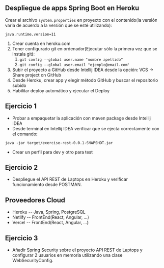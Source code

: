 ## Despliegue de apps Spring Boot en Heroku

Crear el archivo `system.properties` en proyecto con el contenido(la versión varia de acuerdo a la versión que se esté utilizando):
```
java.runtime.version=11 
```

1. Crear cuenta en heroku.com
2. Tener configurado git en ordenador(Ejecutar sólo la primera vez que se instala git):
   1. `git config --global user.name "nombre apellido"`
   2. `git config --global user.email "ejemplo@email.com"`
3. Subir el proyecto a GitHub desde Intellij IDEA desde la opción: VCS -> Share project on GitHub
4. Desde Heroku, crear app y elegir método GitHub y buscar el repositorio subido
5. Habilitar deploy automático y ejecutar el Deploy

## Ejercicio 1
* Probar a empaquetar la aplicación con maven package desde Intellij IDEA
* Desde terminal en Intellij IDEA verificar que se ejecta correctamente con el comando:
```
java -jar target/exercise-rest-0.0.1-SNAPSHOT.jar
```
* Crear un perfil para dev y otro para test

## Ejercicio 2

* Despliegue el API REST de Laptops en Heroku y verificar funcionamiento desde POSTMAN.

## Proveedores Cloud
* Heroku -- Java, Spring, PostgreSQL
* Netlify -- FrontEnd(React, Angular, ...)
* Vercel -- FrontEnd(React, Angular, ...)

## Ejercicio 3

* Añadir Spring Security sobre el proyecto API REST de Laptops y configurar 2 usuarios en memoria utilizando una clase WebSecurityConfig.